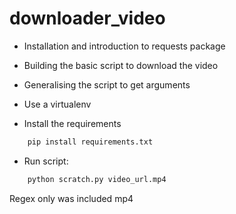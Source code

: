 # downloader_video

- Installation and introduction to requests package
- Building the basic script to download the video
- Generalising the script to get arguments

- Use a virtualenv
- Install the requirements
```bash
    pip install requirements.txt
```
- Run script:
```bash
    python scratch.py video_url.mp4
```
Regex only was included mp4